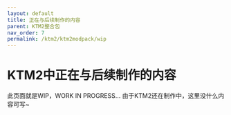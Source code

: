 ```yaml
---
layout: default
title: 正在与后续制作的内容
parent: KTM2整合包
nav_order: 7
permalink: /ktm2/ktm2modpack/wip
---
```


# KTM2中正在与后续制作的内容

此页面就是WIP，WORK IN PROGRESS… 由于KTM2还在制作中，这里没什么内容可写~